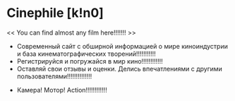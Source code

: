   # Сinephile [k!n0]
<< You can find almost any film here!!!!!!! >>

- Современный сайт с обширной информацией о мире киноиндустрии и база кинематографических творений!!!!!!!!!!!
- Регистрируйся и погружайся в мир кино!!!!!!!!!!!!
- Оставляй свои отзывы и оценки. Делись впечатлениями с другими пользователями!!!!!!!!!!!!!!

* Камера! Мотор! Action!!!!!!!!!!!!

